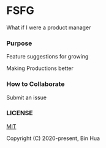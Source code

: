 # FSFG
What if I were a product manager

### Purpose

Feature suggestions for growing

Making Productions better

### How to Collaborate
Submit an issue

### LICENSE
[MIT](LICENSE)

Copyright (C) 2020-present, Bin Hua

